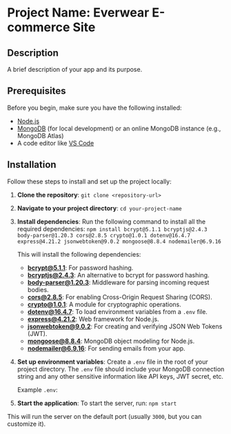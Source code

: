# Project Name: **Everwear E-commerce Site**

## Description
A brief description of your app and its purpose.

## Prerequisites
Before you begin, make sure you have the following installed:

- [Node.js](https://nodejs.org/)
- [MongoDB](https://www.mongodb.com/try/download/community) (for local development) or an online MongoDB instance (e.g., MongoDB Atlas)
- A code editor like [VS Code](https://code.visualstudio.com/)

## Installation
Follow these steps to install and set up the project locally:

1. **Clone the repository**:
   `git clone <repository-url>`

2. **Navigate to your project directory**:
   `cd your-project-name`

3. **Install dependencies**:
   Run the following command to install all the required dependencies:
   `npm install bcrypt@5.1.1 bcryptjs@2.4.3 body-parser@1.20.3 cors@2.8.5 crypto@1.0.1 dotenv@16.4.7 express@4.21.2 jsonwebtoken@9.0.2 mongoose@8.8.4 nodemailer@6.9.16
`

   This will install the following dependencies:
   - **bcrypt@5.1.1**: For password hashing.
   - **bcryptjs@2.4.3**: An alternative to bcrypt for password hashing.
   - **body-parser@1.20.3**: Middleware for parsing incoming request bodies.
   - **cors@2.8.5**: For enabling Cross-Origin Request Sharing (CORS).
   - **crypto@1.0.1**: A module for cryptographic operations.
   - **dotenv@16.4.7**: To load environment variables from a `.env` file.
   - **express@4.21.2**: Web framework for Node.js.
   - **jsonwebtoken@9.0.2**: For creating and verifying JSON Web Tokens (JWT).
   - **mongoose@8.8.4**: MongoDB object modeling for Node.js.
   - **nodemailer@6.9.16**: For sending emails from your app.

4. **Set up environment variables**:
   Create a `.env` file in the root of your project directory. The `.env` file should include your MongoDB connection string and any other sensitive information like API keys, JWT secret, etc.
   
   Example `.env`:


5. **Start the application**:
To start the server, run:
`npm start`

This will run the server on the default port (usually `3000`, but you can customize it).


